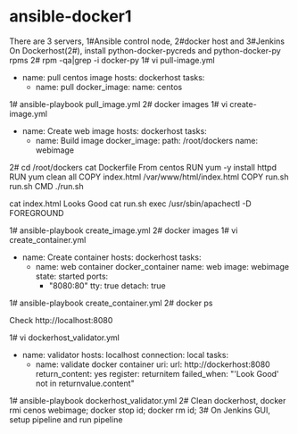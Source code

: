 # ansible-docker1
There are 3 servers, 1#Ansible control node, 2#docker host and 3#Jenkins
On Dockerhost(2#), install python-docker-pycreds and python-docker-py rpms
2# rpm -qa|grep -i docker-py
1# vi pull-image.yml
- name: pull centos image
  hosts: dockerhost
  tasks:
  - name: pull
    docker_image:
      name: centos

1# ansible-playbook pull_image.yml
2# docker images
1# vi create-image.yml
- name: Create web image
  hosts: dockerhost
  tasks:
  - name: Build image
    docker_image:
	path: /root/dockers
	name: webimage

2# cd /root/dockers
cat Dockerfile
From centos
RUN yum -y install httpd
RUN yum clean all
COPY index.html /var/www/html/index.html
COPY run.sh run.sh
CMD ./run.sh

cat index.html
Looks Good
cat run.sh
exec /usr/sbin/apachectl -D FOREGROUND

1# ansible-playbook create_image.yml
2# docker images
1# vi create_container.yml
- name: Create container
  hosts: dockerhost
  tasks:
  - name: web container
    docker_container
      name: web
      image: webimage
      state: started
      ports:
      - "8080:80"
      tty: true
      detach: true

1# ansible-playbook create_container.yml
2# docker ps

Check http://localhost:8080

1# vi dockerhost_validator.yml
- name: validator
  hosts: localhost
  connection: local
  tasks:
  - name: validate docker container
    uri:
      url: http://dockerhost:8080
      return_content: yes
    register: returnitem
    failed_when: "'Look Good' not in returnvalue.content"

1# ansible-playbook dockerhost_validator.yml
2# Clean dockerhost, docker rmi cenos webimage; docker stop id; docker rm id;
3# On Jenkins GUI, setup pipeline and run pipeline
